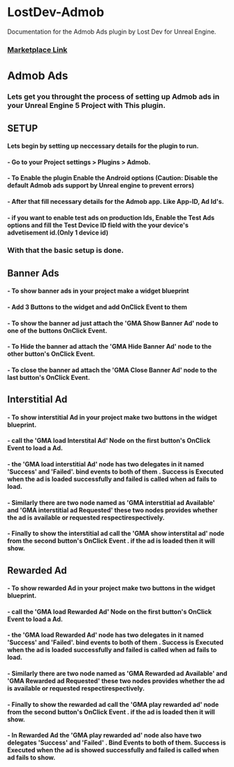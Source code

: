 # LostDev-Admob
Documentation for the Admob Ads plugin by Lost Dev for Unreal Engine.
<a href="com.epicgames.launcher://ue/marketplace/product/0f62fb48fedd4f02abcf0f3053f208b9"><h3>Marketplace Link<h3></a>
<h2>Admob Ads</h2>
<h3>Lets get you throught the process of setting up Admob ads in your Unreal Engine 5 Project with This plugin.</h3>

<h2>SETUP</h2>

<h4>Lets begin by setting up neccessary details for the plugin to run.</h4>
<h4> - Go to your Project settings > Plugins > Admob.</h4>
<h4> - To Enable the plugin Enable the Android options (Caution: Disable the default Admob ads support by Unreal engine to prevent errors)</h4>
<h4> - After that fill necessary details for the Admob app. Like App-ID, Ad Id's.</h4>
<h4> - if you want to enable test ads on production Ids, Enable the Test Ads options and fill the Test Device ID field with the your device's advetisement id.(Only 1 device id)</h4>
<h3>With that the basic setup is done.</h2>

<h2>Banner Ads</h2>

<h4> - To show banner ads in your project make a widget blueprint</h4>
<h4> - Add 3 Buttons to the widget and add OnClick Event to them</h4>
<h4> - To show the banner ad just attach the 'GMA Show Banner Ad' node to one of the buttons OnClick Event.</h4>
<h4> - To Hide the banner ad attach the 'GMA Hide Banner Ad' node to the other button's OnClick Event.</h4>
<h4> - To close the banner ad attach the 'GMA Close Banner Ad' node to the last button's OnClick Event.</h4>

<h2>Interstitial Ad</h2>

<h4> - To show interstitial Ad in your project make two buttons in the widget blueprint.</h4>
<h4> - call the 'GMA load Interstital Ad' Node on the first button's OnClick Event to load a Ad.</h4>
<h4> - the 'GMA load interstitial Ad' node has two delegates in it named 'Success' and 'Failed'. bind events to both of them . Success is Executed when the ad is loaded successfully and failed is called when ad fails to load.</h4>
<h4> - Similarly there are two node named as 'GMA interstitial ad Available' and 'GMA interstitial ad Requested' these two nodes provides whether the ad is available or requested respectirespectively.</h4>
<h4> - Finally to show the interstitial ad call the 'GMA show interstital ad' node from the second button's OnClick Event . if the ad is loaded then it will show.</h4>

<h2>Rewarded Ad</h2>

<h4> - To show rewarded Ad in your project make two buttons in the widget blueprint.</h4>
<h4> - call the 'GMA load Rewarded Ad' Node on the first button's OnClick Event to load a Ad.</h4>
<h4> - the 'GMA load Rewarded Ad' node has two delegates in it named 'Success' and 'Failed'. bind events to both of them . Success is Executed when the ad is loaded successfully and failed is called when ad fails to load.</h4>
<h4> - Similarly there are two node named as 'GMA Rewarded ad Available' and 'GMA Rewarded ad Requested' these two nodes provides whether the ad is available or requested respectirespectively.</h4>
<h4> - Finally to show the rewarded ad call the 'GMA play rewarded ad' node from the second button's OnClick Event . if the ad is loaded then it will show.</h4>
<h4> - In Rewarded Ad the 'GMA play rewarded ad' node also have two delegates 'Success' and 'Failed' . Bind Events to both of them.  Success is Executed when the ad is showed successfully and failed is called when ad fails to show. </h4>
